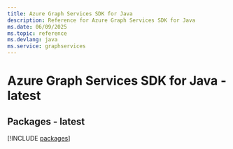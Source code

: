 ```yaml
---
title: Azure Graph Services SDK for Java
description: Reference for Azure Graph Services SDK for Java
ms.date: 06/09/2025
ms.topic: reference
ms.devlang: java
ms.service: graphservices
---
```

# Azure Graph Services SDK for Java - latest
## Packages - latest
[!INCLUDE [packages](graph-services-index.md)]